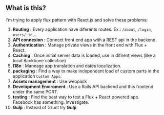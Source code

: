 ## What is this?
I'm trying to apply flux pattern with React.js and solve these problems:

1. **Routing** : Every application have diferents routes. Ex.: `/about`, `/login`, `users/:id`,...
2. **API connexion** : Connect front end app with a REST api in the backend.
3. **Authentication** : Manage private views in the front end with Flux + React.
4. **Caching** : Once initial server data is loaded, use in difirent views (like a local Backbone collection)
5. **I18n** : Mannage app translation and dates localization.
6. **packaging** : Find a way to make independent load of custom parts in the application `Custom Apps`.
7. **Assets management** : Use webpack
7. **Development Enviroment** : Use a Rails API backend and this frontend under the same PORT.
8. **testing** : Find the best way to test a Flux + React powered app. Facebook has something. Investigate.
8. **Gulp** : Instead of Grunt try __Gulp__
